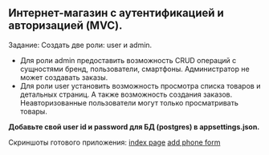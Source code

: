 ## Интернет-магазин с аутентификацией и авторизацией (MVC).

Задание:
Создать две роли: user и admin.
* Для роли admin предоставить возможность CRUD операций с сущностями бренд, пользователи, смартфоны.
Администратор не может создавать заказы.
* Для роли user установить возможность просмотра списка товаров и детальных страниц. А также возможность создания заказов.
Неавторизованные пользователи могут только просматривать товары.

**Добавьте свой user id и password для БД (postgres) в appsettings.json.**

Скриншоты готового приложения:
[index page](https://prnt.sc/riZPvJ-xAkfy)
[add phone form](https://prnt.sc/smkrXDMJ4Nff)
